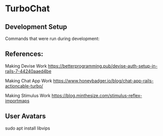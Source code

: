 # TurboChat

## Development Setup
Commands that were run during development:



## References:

Making Devise Work
https://betterprogramming.pub/devise-auth-setup-in-rails-7-44240aaed4be

Making Chat App Work
https://www.honeybadger.io/blog/chat-app-rails-actioncable-turbo/

Making Stimulus Work
https://blog.minthesize.com/stimulus-reflex-importmaps


## User Avatars
sudo apt install libvips